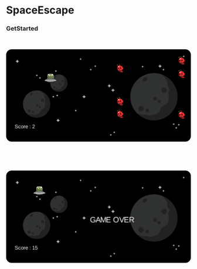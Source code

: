 # SpaceEscape

  ### GetStarted

<p>&nbsp;</p>
     <img src="ss/onPlay.png" />
     <p>&nbsp;</p>

<p>&nbsp;</p>
     <img src="ss/gameOver.png" />
     <p>&nbsp;</p>
